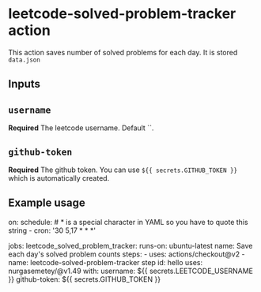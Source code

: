 # leetcode-solved-problem-tracker action

This action saves number of solved problems for each day. It is stored `data.json`

## Inputs

## `username`

**Required** The leetcode username. Default ``.

## `github-token`

**Required** The github token. You can use `${{ secrets.GITHUB_TOKEN }}` which is automatically created.

## Example usage

on:
  schedule:
    # * is a special character in YAML so you have to quote this string
    - cron:  '30 5,17 * * *'

jobs:
  leetcode_solved_problem_tracker:
    runs-on: ubuntu-latest
    name: Save each day's solved problem counts
    steps:
      - uses: actions/checkout@v2
      - name: leetcode-solved-problem-tracker step
        id: hello
        uses: nurgasemetey/@v1.49
        with:
          username: ${{ secrets.LEETCODE_USERNAME }}
          github-token: ${{ secrets.GITHUB_TOKEN }}
